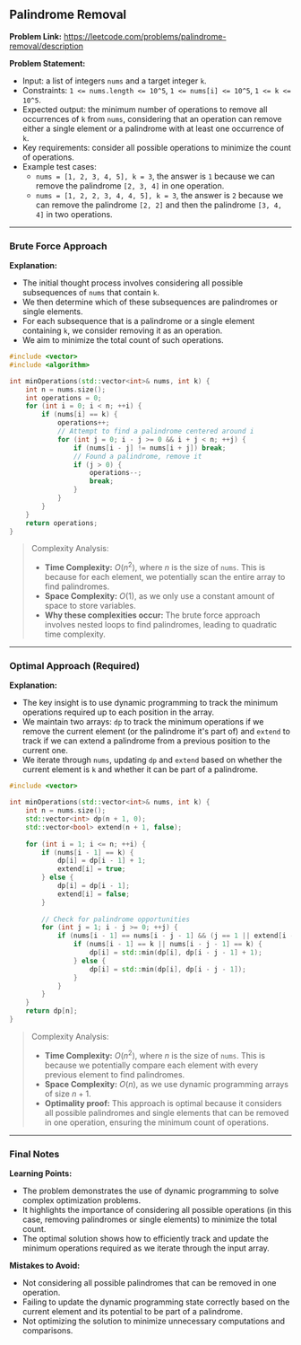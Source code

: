 ## Palindrome Removal

**Problem Link:** https://leetcode.com/problems/palindrome-removal/description

**Problem Statement:**
- Input: a list of integers `nums` and a target integer `k`.
- Constraints: `1 <= nums.length <= 10^5`, `1 <= nums[i] <= 10^5`, `1 <= k <= 10^5`.
- Expected output: the minimum number of operations to remove all occurrences of `k` from `nums`, considering that an operation can remove either a single element or a palindrome with at least one occurrence of `k`.
- Key requirements: consider all possible operations to minimize the count of operations.
- Example test cases:
  - `nums = [1, 2, 3, 4, 5], k = 3`, the answer is `1` because we can remove the palindrome `[2, 3, 4]` in one operation.
  - `nums = [1, 2, 2, 3, 4, 4, 5], k = 3`, the answer is `2` because we can remove the palindrome `[2, 2]` and then the palindrome `[3, 4, 4]` in two operations.

---

### Brute Force Approach

**Explanation:**
- The initial thought process involves considering all possible subsequences of `nums` that contain `k`.
- We then determine which of these subsequences are palindromes or single elements.
- For each subsequence that is a palindrome or a single element containing `k`, we consider removing it as an operation.
- We aim to minimize the total count of such operations.

```cpp
#include <vector>
#include <algorithm>

int minOperations(std::vector<int>& nums, int k) {
    int n = nums.size();
    int operations = 0;
    for (int i = 0; i < n; ++i) {
        if (nums[i] == k) {
            operations++;
            // Attempt to find a palindrome centered around i
            for (int j = 0; i - j >= 0 && i + j < n; ++j) {
                if (nums[i - j] != nums[i + j]) break;
                // Found a palindrome, remove it
                if (j > 0) {
                    operations--;
                    break;
                }
            }
        }
    }
    return operations;
}
```

> Complexity Analysis:
> - **Time Complexity:** $O(n^2)$, where $n$ is the size of `nums`. This is because for each element, we potentially scan the entire array to find palindromes.
> - **Space Complexity:** $O(1)$, as we only use a constant amount of space to store variables.
> - **Why these complexities occur:** The brute force approach involves nested loops to find palindromes, leading to quadratic time complexity.

---

### Optimal Approach (Required)

**Explanation:**
- The key insight is to use dynamic programming to track the minimum operations required up to each position in the array.
- We maintain two arrays: `dp` to track the minimum operations if we remove the current element (or the palindrome it's part of) and `extend` to track if we can extend a palindrome from a previous position to the current one.
- We iterate through `nums`, updating `dp` and `extend` based on whether the current element is `k` and whether it can be part of a palindrome.

```cpp
#include <vector>

int minOperations(std::vector<int>& nums, int k) {
    int n = nums.size();
    std::vector<int> dp(n + 1, 0);
    std::vector<bool> extend(n + 1, false);
    
    for (int i = 1; i <= n; ++i) {
        if (nums[i - 1] == k) {
            dp[i] = dp[i - 1] + 1;
            extend[i] = true;
        } else {
            dp[i] = dp[i - 1];
            extend[i] = false;
        }
        
        // Check for palindrome opportunities
        for (int j = 1; i - j >= 0; ++j) {
            if (nums[i - 1] == nums[i - j - 1] && (j == 1 || extend[i - j - 1])) {
                if (nums[i - 1] == k || nums[i - j - 1] == k) {
                    dp[i] = std::min(dp[i], dp[i - j - 1] + 1);
                } else {
                    dp[i] = std::min(dp[i], dp[i - j - 1]);
                }
            }
        }
    }
    return dp[n];
}
```

> Complexity Analysis:
> - **Time Complexity:** $O(n^2)$, where $n$ is the size of `nums`. This is because we potentially compare each element with every previous element to find palindromes.
> - **Space Complexity:** $O(n)$, as we use dynamic programming arrays of size $n + 1$.
> - **Optimality proof:** This approach is optimal because it considers all possible palindromes and single elements that can be removed in one operation, ensuring the minimum count of operations.

---

### Final Notes

**Learning Points:**
- The problem demonstrates the use of dynamic programming to solve complex optimization problems.
- It highlights the importance of considering all possible operations (in this case, removing palindromes or single elements) to minimize the total count.
- The optimal solution shows how to efficiently track and update the minimum operations required as we iterate through the input array.

**Mistakes to Avoid:**
- Not considering all possible palindromes that can be removed in one operation.
- Failing to update the dynamic programming state correctly based on the current element and its potential to be part of a palindrome.
- Not optimizing the solution to minimize unnecessary computations and comparisons.